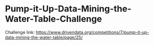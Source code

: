 # Pump-it-Up-Data-Mining-the-Water-Table-Challenge
Challenge link: https://www.drivendata.org/competitions/7/pump-it-up-data-mining-the-water-table/page/25/
